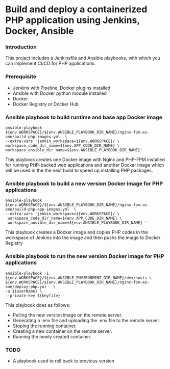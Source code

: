 # Build and deploy a containerized PHP application using Jenkins, Docker, Ansible

### Introduction
This project includes a Jenkinsfile and Ansible playbooks, with which you can implement CI/CD for PHP applications.

### Prerequisite
- Jenkins with Pipeline, Docker plugins installed
- Ansible with Docker python module installed
- Docker
- Docker Registry or Docker Hub

### Ansible playbook to build runtime and base app Docker image
```
ansible-playbook ${env.WORKSPACE}/${env.ANSIBLE_PLAYBOOK_DIR_NAME}/nginx-fpm-as-one/build-php-images.yml  \
--extra-vars 'jenkin_workspace=${env.WORKSPACE}/ \
workspace_code_dir_name=${env.APP_CODE_DIR_NAME} \
workspace_ansible_dir_name=${env.ANSIBLE_PLAYBOOK_DIR_NAME}'
```
This playbook creates one Docker image with Nginx and PHP-FPM installed for running PHP-backed web applications and 
another Docker image which will be used in the the next build to speed up installing PHP packages.

### Ansible playbook to build a new version Docker image for PHP applications
```
ansible-playbook  ${env.WORKSPACE}/${env.ANSIBLE_PLAYBOOK_DIR_NAME}/nginx-fpm-as-one/build-php-app-images.yml  \
--extra-vars 'jenkin_workspace=${env.WORKSPACE}/ \
 workspace_code_dir_name=${env.APP_CODE_DIR_NAME} \
 workspace_ansible_dir_name=${env.ANSIBLE_PLAYBOOK_DIR_NAME} '
```
This playbook creates a Docker image and copies PHP codes in the workspace of Jenkins into the image and then pushs the image
to Docker Registry

### Ansible playbook to run the new version Docker image for PHP applications
```
ansible-playbook -i ${env.WORKSPACE}/${env.ANSIBLE_ENVIRONMENT_DIR_NAME}/dev/hosts \
${env.WORKSPACE}/${env.ANSIBLE_PLAYBOOK_DIR_NAME}/nginx-fpm-as-one/deploy-php.yml   \
-u ${userName} \
--private-key ${keyfile}
```
This playbook does as follows:   
- Pulling the new version image on the remote server.
- Generating a .env file and uploading the .env file to the remote server.
- Stoping the running container.
- Creating a new container on the remote server.
- Running the newly created container.


### TODO
- A playbook used to roll back to previous version 